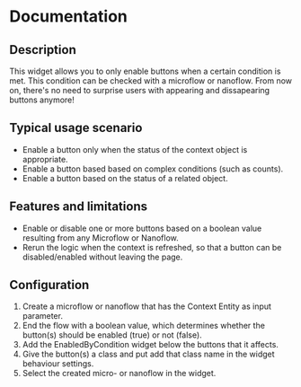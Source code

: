 # Documentation

## Description
This widget allows you to only enable buttons when a certain condition is met. This condition can be checked with a microflow or nanoflow. From now on, there's no need to surprise users with appearing and dissapearing buttons anymore!

## Typical usage scenario
*	Enable a button only when the status of the context object is appropriate.
*	Enable a button based based on complex conditions (such as counts).
*	Enable a button based on the status of a related object.

## Features and limitations
*	Enable or disable one or more buttons based on a boolean value resulting from any Microflow or Nanoflow.
*	Rerun the logic when the context is refreshed, so that a button can be disabled/enabled without leaving the page.

## Configuration
1.	Create a microflow or nanoflow that has the Context Entity as input parameter.
2.	End the flow with a boolean value, which determines whether the button(s) should be enabled (true) or not (false).
3.	Add the EnabledByCondition widget below the buttons that it affects.
4.  Give the button(s) a class and put add that class name in the widget behaviour settings.
5.	Select the created micro- or nanoflow in the widget.
